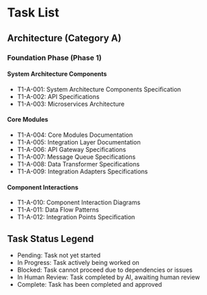 # Task List

## Architecture (Category A)

### Foundation Phase (Phase 1)

#### System Architecture Components
- T1-A-001: System Architecture Components Specification
- T1-A-002: API Specifications
- T1-A-003: Microservices Architecture

#### Core Modules
- T1-A-004: Core Modules Documentation
- T1-A-005: Integration Layer Documentation
- T1-A-006: API Gateway Specifications
- T1-A-007: Message Queue Specifications
- T1-A-008: Data Transformer Specifications
- T1-A-009: Integration Adapters Specifications

#### Component Interactions
- T1-A-010: Component Interaction Diagrams
- T1-A-011: Data Flow Patterns
- T1-A-012: Integration Points Specification

## Task Status Legend
- Pending: Task not yet started
- In Progress: Task actively being worked on
- Blocked: Task cannot proceed due to dependencies or issues
- In Human Review: Task completed by AI, awaiting human review
- Complete: Task has been completed and approved
